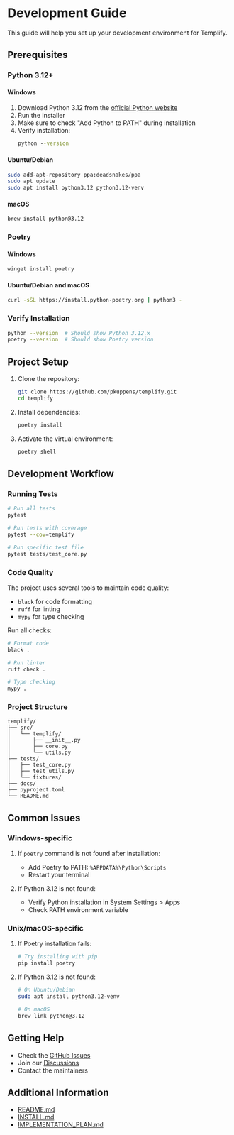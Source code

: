 # Development Guide

This guide will help you set up your development environment for Templify.

## Prerequisites

### Python 3.12+

#### Windows
1. Download Python 3.12 from the [official Python website](https://www.python.org/downloads/)
2. Run the installer
3. Make sure to check "Add Python to PATH" during installation
4. Verify installation:
   ```cmd
   python --version
   ```

#### Ubuntu/Debian
```bash
sudo add-apt-repository ppa:deadsnakes/ppa
sudo apt update
sudo apt install python3.12 python3.12-venv
```

#### macOS
```bash
brew install python@3.12
```

### Poetry

#### Windows
```bash
winget install poetry
```

#### Ubuntu/Debian and macOS
```bash
curl -sSL https://install.python-poetry.org | python3 -
```

### Verify Installation

```bash
python --version  # Should show Python 3.12.x
poetry --version  # Should show Poetry version
```

## Project Setup

1. Clone the repository:
   ```bash
   git clone https://github.com/pkuppens/templify.git
   cd templify
   ```

2. Install dependencies:
   ```bash
   poetry install
   ```

3. Activate the virtual environment:
   ```bash
   poetry shell
   ```

## Development Workflow

### Running Tests

```bash
# Run all tests
pytest

# Run tests with coverage
pytest --cov=templify

# Run specific test file
pytest tests/test_core.py
```

### Code Quality

The project uses several tools to maintain code quality:

- `black` for code formatting
- `ruff` for linting
- `mypy` for type checking

Run all checks:
```bash
# Format code
black .

# Run linter
ruff check .

# Type checking
mypy .
```

### Project Structure

```
templify/
├── src/
│   └── templify/
│       ├── __init__.py
│       ├── core.py
│       └── utils.py
├── tests/
│   ├── test_core.py
│   ├── test_utils.py
│   └── fixtures/
├── docs/
├── pyproject.toml
└── README.md
```

## Common Issues

### Windows-specific

1. If `poetry` command is not found after installation:
   - Add Poetry to PATH: `%APPDATA%\Python\Scripts`
   - Restart your terminal

2. If Python 3.12 is not found:
   - Verify Python installation in System Settings > Apps
   - Check PATH environment variable

### Unix/macOS-specific

1. If Poetry installation fails:
   ```bash
   # Try installing with pip
   pip install poetry
   ```

2. If Python 3.12 is not found:
   ```bash
   # On Ubuntu/Debian
   sudo apt install python3.12-venv
   
   # On macOS
   brew link python@3.12
   ```

## Getting Help

- Check the [GitHub Issues](https://github.com/pkuppens/templify/issues)
- Join our [Discussions](https://github.com/pkuppens/templify/discussions)
- Contact the maintainers

## Additional Information

- [README.md](README.md)
- [INSTALL.md](INSTALL.md)
- [IMPLEMENTATION_PLAN.md](IMPLEMENTATION_PLAN.md)
